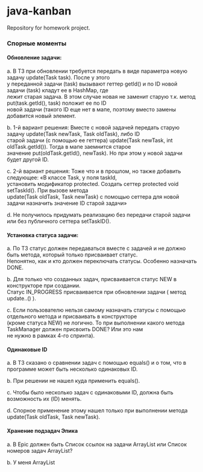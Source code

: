 # java-kanban
Repository for homework project.



### Cпорные моменты

#### Обновление задачи:
a.  В ТЗ при обновлении требуется передать в виде параметра новую задачу update(Task task). После у этого  
    у переданной задачи (task) вызывают геттер getId() и по ID новой задачи (task) кладут ее в HashMap, где  
    лежит старая задача. В этом случае новая не заменит старую т.к. метод put(task.getId(), task) положит ее по ID  
    новой задачи (такого ID еще нет в мапе, поэтому вместо замены добавится новый элемент.
    
b. 1-й вариант решения: Вместе с новой задачей передать старую задачу update(Task newTask, Task oldTask), либо ID  
        старой задачи (с помощью ее геттера) update(Task newTask, int oldTask.getId()). Тогда в  мапе заемнится старое  
        значение put(oldTask.getId(), newTask). Но при этом у новой задачи будет другой ID. 
    
c. 2-й вариант решения: Тоже что и в прошлом, но также добавить следующее: «В классе Task, у поля taskId,  
установить модификатор protected. Создать сеттер protected void setTaskId(). При вызове метода  
update(Task oldTask, Task newTask) с помощью сеттера для новой задачи назначить значение ID старой задачи»  

d. Не получилось придумать реализацию без передачи старой задачи или без публичного сеттера setTaskID().  

#### Установка статуса задачи:

a. По ТЗ статус должен передаваться вместе с задачей и не должно быть метода, который только присваивает статус.  
Непонятно, как и кто должен переключать статусы. Особенно назначать DONE.

b. Для только что созданных задач, присваивается статус NEW в конструкторе при создании.  
Статус IN_PROGRESS присваивается при обновлении задачи ( метод update..() ). 

c. Если пользователю нельзя самому назначать статусы с помощью отдельного метода и присваивать в конструкторе  
(кроме статуса NEW) не логично. То при выполнении какого метода TaskManager должен присвоить DONE? Или это нам   
не нужно в рамках 4-го спринта). 

#### Одинаковые ID

a. В ТЗ сказано о сравнении задач с помощью equals() и о том, что в программе может быть несколько одинаковых ID.  

b. При решении не нашел куда применить equals().   

c. Чтобы было несколько задач с одинаковыми ID, должна быть возможность их (ID) менять.  

d. Cпорное применение этому нашел только при выполнении метода update(Task oldTask, Task newTask). 

#### Хранение подзадач Эпика  

a. В Epic должен быть Список ссылок на задачи ArrayList<Subtasks> или Список номеров задач ArrayList<Integer>?  

b. У меня ArrayList<Subtasks>  
